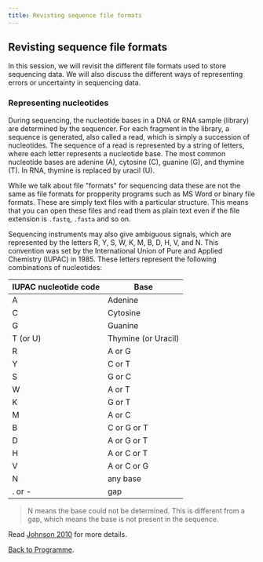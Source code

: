 ```yaml
---
title: Revisting sequence file formats
---
```


## Revisting sequence file formats
In this session, we will revisit the different file formats used to store sequencing data. We will also discuss the different ways of representing errors or uncertainty in sequencing data.

### Representing nucleotides 
During sequencing, the nucleotide bases in a DNA or RNA sample (library) are determined by the sequencer. For each fragment in the library, a sequence is generated, also called a read, which is simply a succession of nucleotides. The sequence of a read is represented by a string of letters, where each letter represents a nucleotide base. The most common nucleotide bases are adenine (A), cytosine (C), guanine (G), and thymine (T). In RNA, thymine is replaced by uracil (U). 

While we talk about file "formats" for sequencing data these are not the same as file formats for propperity programs such as MS Word or binary file formats. These are simply text files with a particular structure. This means that you can open these files and read them as plain text even if the file extension is `.fastq`, `.fasta` and so on. 

Sequencing instruments may also give ambiguous signals, which are represented by the letters R, Y, S, W, K, M, B, D, H, V, and N. This convention was set by the International Union of Pure and Applied Chemistry (IUPAC) in 1985. These letters represent the following combinations of nucleotides:

| IUPAC nucleotide code | Base                |
|-----------------------|---------------------|
| A                     | Adenine             |
| C                     | Cytosine            |
| G                     | Guanine             |
| T (or U)              | Thymine (or Uracil) |
| R                     | A or G              |
| Y                     | C or T              |
| S                     | G or C              |
| W                     | A or T              |
| K                     | G or T              |
| M                     | A or C              |
| B                     | C or G or T         |
| D                     | A or G or T         |
| H                     | A or C or T         |
| V                     | A or C or G         |
| N                     | any base            |
| . or -                | gap                 |

> N means the base could not be determined. This is different from a gap, which means the base is not present in the sequence.

Read [Johnson 2010](https://www.ncbi.nlm.nih.gov/pmc/articles/PMC2865858/) for more details. 

[Back to Programme]({{site.baseurl}}/modules/sequencing/week-2-programme/).
